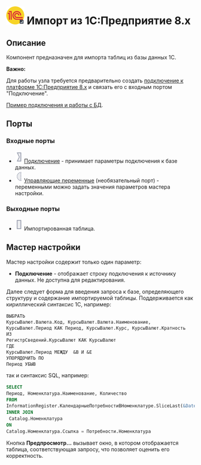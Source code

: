# ![](../../media/app/icons/vendors/1cv8queryimport.svg) Импорт из 1C:Предприятие 8.x

## Описание

Компонент предназначен для импорта таблиц из базы данных 1С.

**Важно:**

Для работы узла требуется предварительно создать [подключение к платформе 1C:Предприятие 8.x](../connections/list/1c.md) и связать его с входным портом "Подключение".

[Пример подключения и работы с БД](../../quick-start/database.md).

## Порты

### Входные порты

* ![](../../media/app/icons/ports/input-connection-inactive.svg)   [Подключение](..\connections\list\1c.md) - принимает параметры подключения к базе данных.
* ![](../../media/app/icons/ports/optional-input-variable-inactive.svg) [Управляющие переменные](../../scenario/variables/control_variables.md) (необязательный порт) - переменными можно задать значения параметров мастера настройки.

### Выходные порты

* ![](../../media/app/icons/ports/table-inactive.svg) Импортированная таблица.

## Мастер настройки

Мастер настройки содержит только один параметр:

* **Подключение** - отображает строку подключения к источнику данных. Не доступна для редактирования.

Далее следует форма для введения запроса к базе, определяющего структуру и содержание импортируемой таблицы. Поддерживается как кириллический синтаксис 1С, например:

```1c
ВЫБРАТЬ
КурсыВалют.Валюта.Код, КурсыВалют.Валюта.Наименование, КурсыВалют.Период КАК Период, КурсыВалют.Курс, КурсыВалют.Кратность
ИЗ
РегистрСведений.КурсыВалют КАК КурсыВалют
ГДЕ
КурсыВалют.Период МЕЖДУ  &B И &E
УПОРЯДОЧИТЬ ПО
Период УБЫВ
```

так и синтаксис SQL, например:

```sql
SELECT
Период, Номенклатура.Наименование, Количество
FROM
InformationRegister.КалендарныеПотребностиВНоменклатуре.SliceLast(&Date, Количество > &Count) AS Потребности
INNER JOIN
 Catalog.Номенклатура
ON
Catalog.Номенклатура.Ссылка = Потребности.Номенклатура
```

Кнопка **Предпросмотр...** вызывает окно, в котором отображается таблица, соответствующая запросу, что позволяет оценить его корректность.
